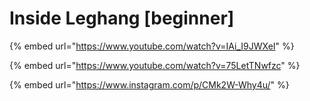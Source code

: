 # Inside Leghang \[beginner]

{% embed url="https://www.youtube.com/watch?v=IAi_I9JWXeI" %}

{% embed url="https://www.youtube.com/watch?v=75LetTNwfzc" %}

{% embed url="https://www.instagram.com/p/CMk2W-Why4u/" %}

